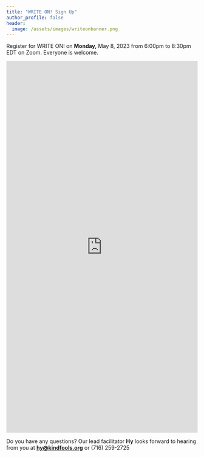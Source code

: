 ```yaml
---
title: "WRITE ON! Sign Up"
author_profile: false
header:
  image: /assets/images/writeonbanner.png
---
```


Register for WRITE ON! on **Monday,** May 8, 2023 from 6:00pm to 8:30pm EDT on Zoom. Everyone is welcome.

<iframe src="https://docs.google.com/forms/d/e/1FAIpQLSek_PrcGqo_f9EajHCTh6m_Bg7T76rrjXrG3EChmPoMTyvUvg/viewform?embedded=true&usp=pp_url&entry.1094639681=Monday+May+8th+at+6:00pm+via+Zoom" width="100%" height="980" frameborder="0" marginheight="0" marginwidth="0" onload = "window.parent.scrollTo(0,0)">Loading…</iframe>

Do you have any questions? Our lead facilitator **Hy** looks forward to hearing from you at **[hy@kindfools.org](mailto:hy@kindfools.org)** or (716) 259-2725
